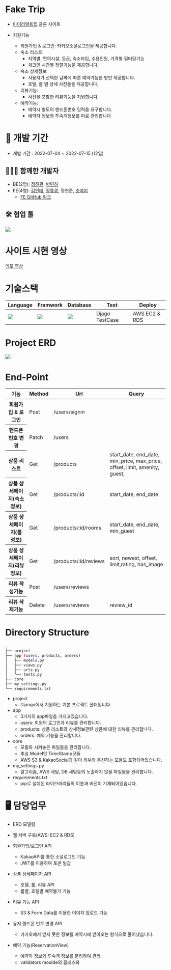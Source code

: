 # Fake Trip

- [마이리얼트립](https://www.myrealtrip.com/) 클론 사이트
- 지원기능

  - 회원가입 & 로그인: 카카오소셜로그인을 제공합니다.
  - 숙소 리스트:
    - 지역별, 편의시설, 등급, 숙소타입, 수용인원, 가격별 필터링기능
    - 체크인 시간별 정렬기능을 제공합니다.
  - 숙소 상세정보:
    - 사용자가 선택한 날짜에 따른 예약가능한 방만 제공합니다.
    - 호텔, 룸 별 상세 사진들을 제공합니다.
  - 리뷰기능:
    - 사진을 포함한 리뷰기능을 지원합니다.
  - 예약기능:
    - 예약시 별도의 핸드폰번호 입력을 요구합니다.
    - 예약자 정보와 투숙객정보를 따로 관리합니다

# 📆 개발 기간

- 개발 기간 : 2022-07-04 ~ 2022-07-15 (12일)

## 🧑🏻‍💻 함께한 개발자

- BE(2명):
  [정진관](https://github.com/dingwan0331), [박민하](https://github.com/miracle-21)
- FE(4명): [김인태](https://github.com/dlsxody1), [장류광](https://github.com/dkzks44), 정현준, [조예지](https://github.com/Dumibell)
  - [FE GitHub 링크](https://github.com/wecode-bootcamp-korea/34-2nd-Fake-Trip-frontend)

## 🛠 협업 툴

![](https://velog.velcdn.com/images/miracle-21/post/0e0445ab-4831-4592-9db0-6c1eeae03c08/image.png)

# 사이트 시현 영상

[데모 영상](https://ifh.cc/v/oppC60.mp4)

# 기술스택

<table style="border:0;">
    <thead>
        <tr>
            <th>Language</th>
            <th>Framwork</th>
            <th>Database</th>
            <th>Test</th>
            <th>Deploy</th>
        </tr>
    </thead>
    <tbody>
        <tr>
            <td><img src="https://img.shields.io/badge/node.js-339933?style=for-the-badge&logo=node&logoColor=white"></td>
            <td><img src="https://img.shields.io/badge/express-000000?style=for-the-badge&logo=express&logoColor=white"></td>
            <td><img src="https://img.shields.io/badge/mysql-4479A1?style=for-the-badge&logo=mysql&logoColor=black"></td>
            <td>Djago TestCase</td>
            <td>AWS EC2 & RDS</td>
        </tr>
    </tbody>
</table>

# Project ERD

![](https://velog.velcdn.com/images/miracle-21/post/79930301-e01b-433b-90c5-a8ffa096cb55/image.png)

# End-Point

<table style="border:0;">
    <thead>
        <tr>
            <th>기능</th>
            <th>Method</th>
            <th>Url</th>
            <th>Query</th>
        </tr>
    </thead>
    <tbody>
        <tr>
          <th>회원가입 & 로그인</th>
          <td>Post</td>
          <td>/users/signin</td>
        </tr>
        <tr>
          <th>핸드폰 번호 변경</th>
          <td>Patch</td>
          <td>/users</td>
        </tr>
        <tr>
          <th>상품 리스트</th>
          <td>Get</td>
          <td>/products</td>
          <td>start_date, end_date, min_price, max_price, offset, limit, amenity, guest, </td>
        </tr>
        <tr>
          <th>상품 상세페이지(숙소 정보)</th>
          <td>Get</td>
          <td>/products/:id</td>
          <td>start_date, end_date</td>
        </tr>
        <tr>
          <th>상품 상세페이지(룸 정보)</th>
          <td>Get</td>
          <td>/products/:id/rooms</td>
          <td>start_date, end_date, min_guest</td>
        </tr>
        <tr>
          <th>상품 상세페이지(리뷰 정보)</th>
          <td>Get</td>
          <td>/products/:id/reviews</td>
          <td>sort, newest, offset, limit,rating, has_image</td>
        </tr>
        <tr>
          <th>리뷰 작성기능</th>
          <td>Post</td>
          <td>/users/reviews</td>
          <td></td>
        </tr>
        <tr>
          <th>리뷰 삭제기능</th>
          <td>Delete</td>
          <td>/users/reviews</td>
          <td>review_id</td>
        </tr>
    </tbody>
</table>

# Directory Structure

```bash
.
├── project
├── app (users, products, orders)
│   ├── models.py
│   ├── views.py
│   ├── urls.py
│   └── tests.py
├── core
├── my_settings.py
└── requirements.txt
```

- project
  - Django에서 지원하는 기본 프로젝트 폴더입니다.
- app
  - 3가지의 app파일을 가지고있습니다.
  - users: 회원의 로그인과 리뷰를 관리합니다.
  - products: 상품 리스트와 상세정보관련 상품에 대한 리뷰를 관리합니다.
  - orders: 예약 기능을 관리합니다.
- core
  - 모둘화 시켜놓은 파일들을 관리합니다.
  - 추상 Model인 TimeStamp모듈
  - AWS S3 & KakaoSocial과 같이 외부와 통신하는 모듈도 포함되어있습니다.
- my_settings.py
  - 알고리즘, AWS 세팅, DB 세팅등의 노출하지 않을 파일들을 관리합니다.
- requirements.txt
  - pip로 설치된 라이브러리들의 이름과 버전이 기재되어있습니다.

# 🖥 담당업무

- ERD 모델링
- 웹 서버 구축(AWS: EC2 & RDS)
- 회원가입/로그인 API
  - KakaoAPI를 통한 소셜로그인 기능
  - JWT를 이용하여 토큰 발급
- 상품 상세페이지 API
  - 호텔, 룸, 리뷰 API
  - 룸별, 호텔별 예약불가 기능
- 리뷰 기능 API

  - S3 & Form Data를 이용한 이미지 업로드 기능

- 유저 핸드폰 번호 변경 API

  - 카카오에서 받지 못한 정보를 예약시에 받아오는 형식으로 풀어냈습니다.

- 예약 기능(ReservationView)
  - 예약자 정보와 투숙객 정보를 분리하여 관리
  - validators moulde의 클래스화
